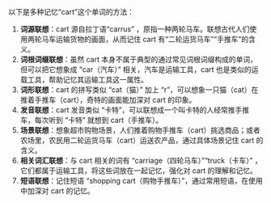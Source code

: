 以下是多种记忆“cart”这个单词的方法：
1. **词源联想**：cart 源自拉丁语“carrus” ，原指一种两轮马车。联想古代人们使用两轮马车运输货物的画面，从而记住 cart 有“二轮运货马车”“手推车”的含义。
2. **词根词缀联想**：虽然 cart 本身不属于典型的通过常见词根词缀构成的单词，但可以把它想象成 “car（汽车）” 相关，汽车是运输工具，cart 也是类似的运载工具，帮助记忆其运输工具这一属性。 
3. **词形联想**：cart 的拼写类似 “cat（猫）” 加上 “r”，可以想象一只猫（cat）在推着手推车（cart），奇特的画面能加深对 cart 的印象。
4. **发音联想**：cart 发音类似 “卡特”，可以联想成一个叫卡特的人经常推手推车，每次听到 “卡特” 就想到 cart（手推车）。
5. **场景联想**：想象超市购物场景，人们推着购物手推车（cart）挑选商品；或者农场里，农民用二轮运货马车（cart）运送农产品，通过具体场景记住 cart 的含义。
6. **相关词汇联想**：与 cart 相关的词有 “carriage（四轮马车）”“truck（卡车）” ，它们都属于运输工具，将这些词放在一起记忆，强化对 cart 的理解和记忆。
7. **短语联想**：记住短语 “shopping cart（购物手推车）”，通过常用短语，在使用中加深对 cart 的记忆。 